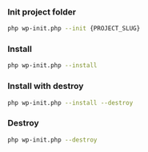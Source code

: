 ### Init project folder

```sh
php wp-init.php --init {PROJECT_SLUG}
```

### Install

```sh
php wp-init.php --install
```

### Install with destroy

```sh
php wp-init.php --install --destroy
```

### Destroy

```sh
php wp-init.php --destroy
```